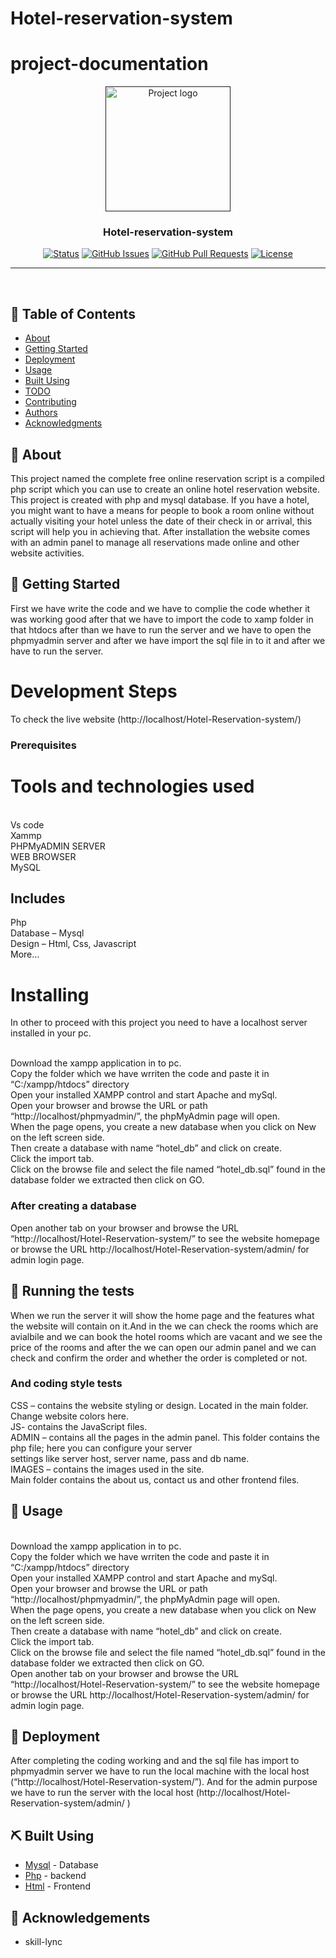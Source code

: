  # Hotel-reservation-system
# project-documentation

<p align="center">
  <a href="" rel="noopener">
 <img width=200px height=200px src="https://i.imgur.com/6wj0hh6.jpg" alt="Project logo"></a>
</p>

<h3 align="center">Hotel-reservation-system</h3>

<div align="center">

  [![Status](https://img.shields.io/badge/status-active-success.svg)]() 
  [![GitHub Issues](https://img.shields.io/github/issues/kylelobo/The-Documentation-Compendium.svg)](https://github.com/kylelobo/The-Documentation-Compendium/issues)
  [![GitHub Pull Requests](https://img.shields.io/github/issues-pr/kylelobo/The-Documentation-Compendium.svg)](https://github.com/kylelobo/The-Documentation-Compendium/pulls)
  [![License](https://img.shields.io/badge/license-MIT-blue.svg)](/LICENSE)

</div>

---

<p align="center"> 
    <br> 

 ## 📝 Table of Contents
- [About](#about)
- [Getting Started](#getting_started)
- [Deployment](#deployment)
- [Usage](#usage)
- [Built Using](#built_using)
- [TODO](../TODO.md)
- [Contributing](../CONTRIBUTING.md)
- [Authors](#authors)
- [Acknowledgments](#acknowledgement)

## 🧐 About <a name = "about"></a>
This project named the complete free online reservation script is a compiled php script which you can use to create an online hotel reservation website. This project is created with php and mysql database. If you have a hotel, you might want to have a means for people to book a room online without actually visiting your hotel unless the date of their check in or arrival, this script will help you in achieving that. After installation the website comes with an admin panel to manage all reservations made online and other website activities.

## 🏁 Getting Started <a name = "getting_started"></a>

First we  have write the code and we have to complie the code whether it was working good  after that we have to import the code to xamp folder in that htdocs after than we have to run the server and we have to open the phpmyadmin server and after we have import the sql file in to it and after we have to run the server.


# Development Steps
 To check the live website (http://localhost/Hotel-Reservation-system/)

 ### Prerequisites
 # Tools and technologies used
<br>Vs code
<br>Xammp
<br>PHPMyADMIN SERVER
<br>WEB BROWSER
<br>MySQL

## Includes
Php
<br>Database – Mysql
<br>Design – Html, Css, Javascript
<br>More…

# Installing
In other to proceed with this project you need to have a localhost server installed in your pc.

<br>Download the xampp application in to pc.
<br>Copy the  folder  which we have wrriten the code and paste it in “C:/xampp/htdocs” directory
<br>Open your installed XAMPP control and start Apache and mySql.
<br>Open your browser and browse the URL or path “http://localhost/phpmyadmin/”, the phpMyAdmin page will open.
<br>When the page opens, you create a new database when you click on New on the left screen side.
<br>Then create a database with name “hotel_db” and click on create.
<br>Click the import tab.
<br>Click on the browse file and select the file named “hotel_db.sql” found in the database folder we extracted then click on GO.

### After creating a database
Open another tab on your browser and browse the URL “http://localhost/Hotel-Reservation-system/” to see the website homepage or browse the URL http://localhost/Hotel-Reservation-system/admin/ for admin login page.

## 🔧 Running the tests <a name = "tests"></a>

When we run the server it will show the home page and the features what the website will contain on it.And in the we can check the rooms which are avialbile and we can book the hotel rooms which are vacant and we see the price of the rooms and after the we can open our admin panel and we can check and confirm the order and whether the order is completed or not.

### And coding style tests

CSS – contains the website styling or design. Located in the main folder. Change website colors here.
<br>JS- contains the JavaScript files.
<br>ADMIN – contains all the pages in the admin panel. This folder contains the php file; here you can configure your server <br>settings like server host, server name, pass and db name.
<br>IMAGES – contains the images used in the site.
<br>Main folder contains the about us, contact us and other frontend files.

## 🎈 Usage <a name="usage"></a>
<br>Download the xampp application in to pc.
<br>Copy the  folder  which we have wrriten the code and paste it in “C:/xampp/htdocs” directory
<br>Open your installed XAMPP control and start Apache and mySql.
<br>Open your browser and browse the URL or path “http://localhost/phpmyadmin/”, the phpMyAdmin page will open.
<br>When the page opens, you create a new database when you click on New on the left screen side.
<br>Then create a database with name “hotel_db” and click on create.
<br>Click the import tab.
<br>Click on the browse file and select the file named “hotel_db.sql” found in the database folder we extracted then click on GO.
<br>Open another tab on your browser and browse the URL “http://localhost/Hotel-Reservation-system/” to see the website homepage or browse the URL http://localhost/Hotel-Reservation-system/admin/ for admin login page.

## 🚀 Deployment <a name = "deployment"></a>
After completing the coding working and and the sql file has import to phpmyadmin server we have to run the local machine with the local host (“http://localhost/Hotel-Reservation-system/”). And for the admin purpose we have to run the server with the local host (http://localhost/Hotel-Reservation-system/admin/ )

## ⛏️ Built Using <a name = "built_using"></a>
- [Mysql](https://www.Mysql.com/) - Database
 - [Php](https://www.java.com/) - backend
 - [Html](https://www.Html.com/) - Frontend
 ## 🎉 Acknowledgements <a name = "acknowledgement"></a>
- skill-lync
